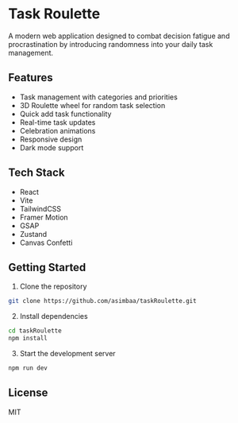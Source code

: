 # Task Roulette

A modern web application designed to combat decision fatigue and procrastination by introducing randomness into your daily task management.

## Features

- Task management with categories and priorities
- 3D Roulette wheel for random task selection
- Quick add task functionality
- Real-time task updates
- Celebration animations
- Responsive design
- Dark mode support

## Tech Stack

- React
- Vite
- TailwindCSS
- Framer Motion
- GSAP
- Zustand
- Canvas Confetti

## Getting Started

1. Clone the repository
```bash
git clone https://github.com/asimbaa/taskRoulette.git
```

2. Install dependencies
```bash
cd taskRoulette
npm install
```

3. Start the development server
```bash
npm run dev
```

## License

MIT
